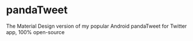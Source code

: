 # pandaTweet
The Material Design version of my popular Android pandaTweet for Twitter app, 100% open-source
